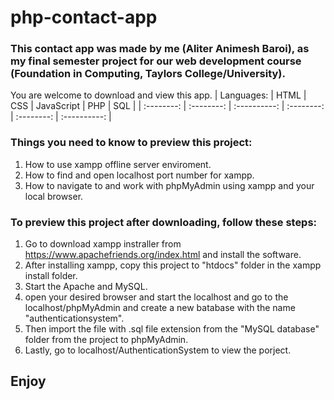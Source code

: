# php-contact-app
### This contact app was made by me (Aliter Animesh Baroi), as my final semester project for our web development course (Foundation in Computing, Taylors College/University).

You are welcome to download and view this app. 
| Languages: |    HTML    |     CSS      | JavaScript |    PHP     |     SQL      | 
| :--------: | :--------: | :----------: | :--------: | :--------: | :----------: |

### Things you need to know to preview this project:

1. How to use xampp offline server enviroment.<br>  
1. How to find and open localhost port number for xampp.<br>
1. How to navigate to and work with phpMyAdmin using xampp and your local browser.<br>

### To preview this project after downloading, follow these steps: 

1. Go to download xampp instraller from https://www.apachefriends.org/index.html and install the software.<br>
1. After installing xampp, copy this project to "htdocs" folder in the xampp install folder.<br>
1. Start the Apache and MySQL.<br>
1. open your desired browser and start the localhost and go to the localhost/phpMyAdmin and create a new batabase with the name "authenticationsystem".<br>
1. Then import the file with .sql file extension from the "MySQL database" folder from the project to phpMyAdmin.<br>
1. Lastly, go to localhost/AuthenticationSystem to view the porject.<br>

## Enjoy
